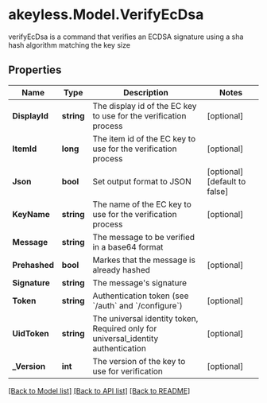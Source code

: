 # akeyless.Model.VerifyEcDsa
verifyEcDsa is a command that verifies an ECDSA signature using a sha hash algorithm matching the key size

## Properties

Name | Type | Description | Notes
------------ | ------------- | ------------- | -------------
**DisplayId** | **string** | The display id of the EC key to use for the verification process | [optional] 
**ItemId** | **long** | The item id of the EC key to use for the verification process | [optional] 
**Json** | **bool** | Set output format to JSON | [optional] [default to false]
**KeyName** | **string** | The name of the EC key to use for the verification process | [optional] 
**Message** | **string** | The message to be verified in a base64 format | 
**Prehashed** | **bool** | Markes that the message is already hashed | [optional] 
**Signature** | **string** | The message&#39;s signature | 
**Token** | **string** | Authentication token (see &#x60;/auth&#x60; and &#x60;/configure&#x60;) | [optional] 
**UidToken** | **string** | The universal identity token, Required only for universal_identity authentication | [optional] 
**_Version** | **int** | The version of the key to use for verification | [optional] 

[[Back to Model list]](../README.md#documentation-for-models) [[Back to API list]](../README.md#documentation-for-api-endpoints) [[Back to README]](../README.md)

